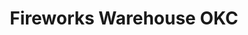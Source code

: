 ---
title: "Fireworks Warehouse OKC"
url: /oklahoma-city/fireworks-warehouse-okc/
shop: pyrotechnics
---